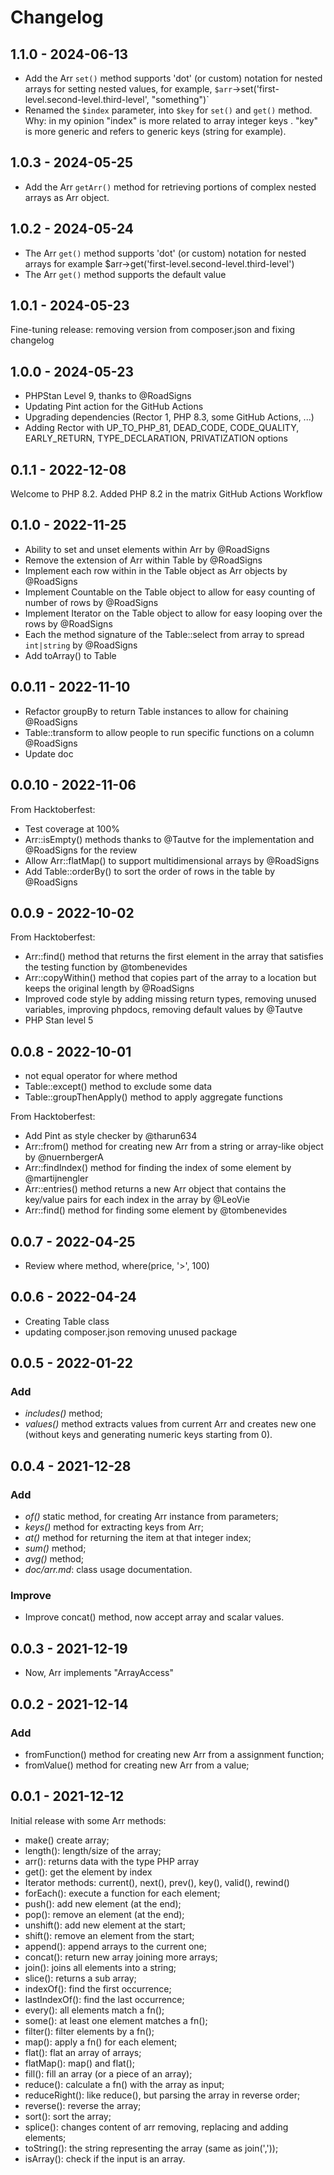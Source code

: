 # Changelog

## 1.1.0 - 2024-06-13
- Add the Arr `set()` method supports 'dot' (or custom) notation for nested arrays for setting nested values, for example, `$arr`->set('first-level.second-level.third-level', "something")`
- Renamed the `$index` parameter, into `$key` for `set()` and `get()` method. Why: in my opinion "index" is more related to array integer keys . "key" is more generic and refers to generic keys (string for example).

## 1.0.3 - 2024-05-25
- Add the Arr `getArr()` method for retrieving portions of complex nested arrays as Arr object.

## 1.0.2 - 2024-05-24
- The Arr `get()` method supports 'dot' (or custom) notation for nested arrays for example $arr->get('first-level.second-level.third-level')
- The Arr `get()` method supports the default value

## 1.0.1 - 2024-05-23
Fine-tuning release: removing version from composer.json and fixing changelog

## 1.0.0 - 2024-05-23
- PHPStan Level 9, thanks to @RoadSigns
- Updating Pint action for the GitHub Actions
- Upgrading dependencies (Rector 1, PHP 8.3, some GitHub Actions, ...)
- Adding Rector with UP_TO_PHP_81, DEAD_CODE, CODE_QUALITY, EARLY_RETURN, TYPE_DECLARATION, PRIVATIZATION options

## 0.1.1 - 2022-12-08
Welcome to PHP 8.2.
Added PHP 8.2 in the matrix GitHub Actions Workflow

## 0.1.0 - 2022-11-25
- Ability to set and unset elements within Arr by @RoadSigns
- Remove the extension of Arr within Table by @RoadSigns
- Implement each row within in the Table object as Arr objects by @RoadSigns
- Implement Countable on the Table object to allow for easy counting of number of rows by @RoadSigns
- Implement Iterator on the Table object to allow for easy looping over the rows by @RoadSigns
- Each the method signature of the Table::select from array to spread `int|string` by @RoadSigns
- Add toArray() to Table

## 0.0.11 - 2022-11-10
- Refactor groupBy to return Table instances to allow for chaining @RoadSigns
- Table::transform to allow people to run specific functions on a column @RoadSigns
- Update doc

## 0.0.10 - 2022-11-06
From Hacktoberfest:
- Test coverage at 100%
- Arr::isEmpty() methods thanks to @Tautve for the implementation and @RoadSigns for the review
- Allow Arr::flatMap() to support multidimensional arrays by @RoadSigns
- Add Table::orderBy() to sort the order of rows in the table by @RoadSigns

## 0.0.9 - 2022-10-02
From Hacktoberfest:
- Arr::find() method that returns the first element in the array that satisfies the testing function by @tombenevides
- Arr::copyWithin() method that copies part of the array to a location but keeps the original length by @RoadSigns
- Improved code style by adding missing return types, removing unused variables, improving phpdocs, removing default values by @Tautve
- PHP Stan level 5

## 0.0.8 - 2022-10-01
- not equal operator for where method
- Table::except() method to exclude some data
- Table::groupThenApply() method to apply aggregate functions

From Hacktoberfest:
- Add Pint as style checker by @tharun634
- Arr::from() method for creating new Arr from a string or array-like object by @nuernbergerA
- Arr::findIndex() method for finding the index of some element by @martijnengler
- Arr::entries() method returns a new Arr object that contains the key/value pairs for each index in the array by @LeoVie
- Arr::find() method for finding some element by @tombenevides


## 0.0.7 - 2022-04-25
- Review where method, where(price, '>', 100)

## 0.0.6 - 2022-04-24
- Creating Table class
- updating composer.json removing unused package

## 0.0.5 - 2022-01-22
### Add
- *includes()* method;
- *values()* method extracts values from current Arr and creates new one (without keys and generating numeric keys starting from 0).

## 0.0.4 - 2021-12-28
### Add
- *of()* static method, for creating Arr instance from parameters;
- *keys()* method for extracting keys from Arr;
- *at()* method for returning the item at that integer index;
- *sum()* method;
- *avg()* method;
- *doc/arr.md*: class usage documentation.

### Improve
- Improve concat() method, now accept array and scalar values.

## 0.0.3 - 2021-12-19
- Now, Arr implements "ArrayAccess"

## 0.0.2 - 2021-12-14
### Add
- fromFunction() method for creating new Arr from a assignment function;
- fromValue() method for creating new Arr from a value;

## 0.0.1 - 2021-12-12
Initial release with some Arr methods:
- make() create array;
- length(): length/size of the array;
- arr(): returns data with the type PHP array
- get(): get the element by index
- Iterator methods: current(), next(), prev(), key(), valid(), rewind()
- forEach(): execute a function for each element;
- push(): add new element (at the end);
- pop(): remove an element (at the end);
- unshift(): add new element at the start;
- shift(): remove an element from the start;
- append(): append arrays to the current one;
- concat(): return new array joining more arrays;
- join(): joins all elements into a string;
- slice(): returns a sub array;
- indexOf(): find the first occurrence;
- lastIndexOf(): find the last occurrence;
- every(): all elements match a fn();
- some(): at least one element matches a fn();
- filter(): filter elements by a fn();
- map(): apply a fn() for each element;
- flat(): flat an array of arrays;
- flatMap(): map() and flat();
- fill(): fill an array (or a piece of an array);
- reduce(): calculate a fn() with the array as input;
- reduceRight(): like reduce(), but parsing the array in reverse order;
- reverse(): reverse the array;
- sort(): sort the array;
- splice(): changes content of arr removing, replacing and adding elements;
- toString(): the string representing the array (same as join(','));
- isArray(): check if the input is an array.
